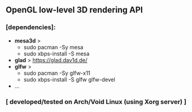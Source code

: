 ## OpenGL low-level 3D rendering API

### [dependencies]:
* **mesa3d** > 
	* sudo pacman -Sy mesa
	* sudo xbps-install -S mesa
* **glad** > https://glad.dav1d.de/
* **glfw** > 
	* sudo pacman -Sy glfw-x11
	* sudo xbps-install -S glfw glfw-devel
* ...

### [ developed/tested on Arch/Void Linux (using Xorg server) ]
